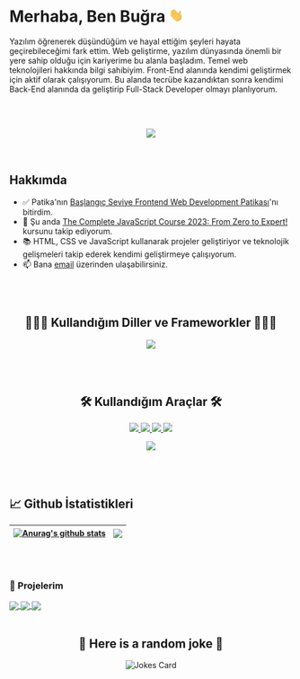 # Merhaba, Ben Buğra <img src="https://raw.githubusercontent.com/ABSphreak/ABSphreak/master/gifs/Hi.gif" height="25px">

Yazılım öğrenerek düşündüğüm ve hayal ettiğim şeyleri hayata geçirebileceğimi fark ettim. Web geliştirme, yazılım dünyasında önemli bir yere sahip olduğu için kariyerime bu alanla başladım. Temel web teknolojileri hakkında bilgi sahibiyim. Front-End alanında kendimi geliştirmek için aktif olarak çalışıyorum. Bu alanda tecrübe kazandıktan sonra kendimi Back-End alanında da geliştirip Full-Stack Developer olmayı planlıyorum.

<br /><br />
<p align="center">
<img src="https://ntmaker.gfto.ru/animtilestexten//data/fire/8b86f862f2dea44b551e2db2b16fff9a/fire.gif" />
</p>

<br />

## Hakkımda

- ✅ Patika'nın [Başlangıç Seviye Frontend Web Development Patikası](https://academy.patika.dev/paths/baslangic-seviye-frontend-web-development-patikasi)'nı bitirdim.
- 🌱 Şu anda [The Complete JavaScript Course 2023: From Zero to Expert!](https://www.udemy.com/course/the-complete-javascript-course/) kursunu takip ediyorum.
- 📚 HTML, CSS ve JavaScript kullanarak projeler geliştiriyor ve teknolojik gelişmeleri takip ederek kendimi geliştirmeye çalışıyorum.
- 📫 Bana [email](bugrabasbostanci143@gmail.com) üzerinden ulaşabilirsiniz.

<br />
<br />

<h2 align="center">👩🏾‍💻 Kullandığım Diller ve Frameworkler 👩🏾‍💻</h2>

<p align="center">
  <a href="https://skillicons.dev">
    <img src="https://skillicons.dev/icons?i=html,css,bootstrap,js&theme=dark" />
  </a>
</p>

<br />
<br />

<h2 align="center">🛠️ Kullandığım Araçlar 🛠️</h2>

<p align="center">
  <a href="https://img.shields.io/badge">
    <img src="https://img.shields.io/badge/chatGPT-74aa9c?style=for-the-badge&logo=openai&logoColor=white" />
  </a>
  <a href="https://img.shields.io/badge">
    <img src="https://img.shields.io/badge/Canva-%2300C4CC.svg?style=for-the-badge&logo=Canva&logoColor=white" />
  </a>
  <a href="https://img.shields.io/badge">
    <img src="https://img.shields.io/badge/Dribbble-EA4C89?style=for-the-badge&logo=dribbble&logoColor=white" />
  </a>
  <a href="https://img.shields.io/badge">
    <img src="https://img.shields.io/badge/Freecodecamp-%23123.svg?&style=for-the-badge&logo=freecodecamp&logoColor=green" />
  </a>
</p>

<!-- ![ChatGPT](https://img.shields.io/badge/chatGPT-74aa9c?style=for-the-badge&logo=openai&logoColor=white)
![Canva](https://img.shields.io/badge/Canva-%2300C4CC.svg?style=for-the-badge&logo=Canva&logoColor=white)
![Dribbble](https://img.shields.io/badge/Dribbble-EA4C89?style=for-the-badge&logo=dribbble&logoColor=white)
![FreeCodeCamp](https://img.shields.io/badge/Freecodecamp-%23123.svg?&style=for-the-badge&logo=freecodecamp&logoColor=green) -->
<!-- [![My Skills](https://skillicons.dev/icons?i=codepen,discord,figma,git,github,md,ps,stackoverflow,vscode)](https://skillicons.dev) -->
<p align="center">
  <a href="https://skillicons.dev">
    <img src="https://skillicons.dev/icons?i=codepen,discord,figma,git,github,md,ps,stackoverflow,vscode" />
  </a>
</p>

<br />
<br />

<h2 align="left">📈 Github İstatistikleri</h2>

| <a href="https://github.com/anuraghazra/github-readme-stats"><img align="center"  src="https://github-readme-stats.vercel.app/api?username=bugrabasbostanci&show_icons=true&include_all_commits=true&theme=tokyonight&hide_border=true" alt="Anurag's github stats" /></a> | <a href="https://github.com/anuraghazra/github-readme-stats"><img align="center" src="https://github-readme-stats.vercel.app/api/top-langs/?username=bugrabasbostanci&layout=compact&theme=tokyonight&hide_border=true" /></a> |
| -------------------------------------------------------------------------------------------------------------------------------------------------------------------------------------------------------------------------------------------------------------------------- | ------------------------------------------------------------------------------------------------------------------------------------------------------------------------------------------------------------------------------ |

<br />
<br />

<h3 align="left">🚀 Projelerim </h3>

<a href="https://github.com/anuraghazra/anuraghazra.github.io">
  <img align="center"  src="https://github-readme-stats.vercel.app/api/pin/?username=bugrabasbostanci&repo=JavaScript-Odev02&theme=tokyonight" />
</a>
<a href="https://github.com/anuraghazra/github-readme-stats">
  <img align="center"  src="https://github-readme-stats.vercel.app/api/pin/?username=bugrabasbostanci&repo=MediumClone-bootstrap&theme=tokyonight" />
</a>
<a href="https://github.com/anuraghazra/anuraghazra.github.io">
<img align="center"  src="https://github-readme-stats.vercel.app/api/pin/?username=deneme11122&repo=moviebox&theme=tokyonight" />
</a>

<br />
<br />

<h2 align="center">🤣 Here is a random joke 🤣</h2>

<p align="center">
<img src="https://readme-jokes.vercel.app/api?&theme=tokyonight" alt="Jokes Card" />
</p>

<!-- kodlarım kusursuz , ben değil -->
<!-- kodumun hatası -->

<br />
<br />

